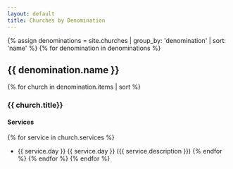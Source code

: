 ```yaml
---
layout: default
title: Churches by Denomination
---
```

{% assign denominations = site.churches | group_by: 'denomination' | sort: 'name' %}
{% for denomination in denominations %}
## {{ denomination.name }}
{% for church in denomination.items | sort %}
### {{ church.title}}

#### Services
{% for service in church.services %}
- {{ service.day }} {{ service.day }} ({{ service.description }})
{% endfor %}
{% endfor %}
{% endfor %}